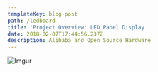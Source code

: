 ```yaml
---
templateKey: blog-post
path: /ledboard
title: 'Project Overview: LED Panel Display '
date: 2018-02-07T17:44:56.237Z
description: Alibaba and Open Source Hardware
---
```

![Imgur](https://i.imgur.com/aL87WY5.gif)

